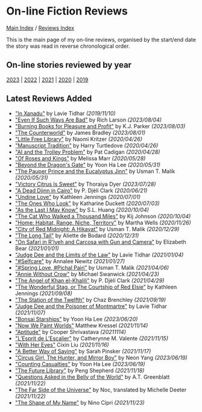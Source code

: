# On-line Fiction Reviews

[Main Index](../../README.md) / [Reviews Index](../README.md)

This is the main page of my on-line reviews, organised by the start/end date the story was read in reverse chronological order.

## On-line stories reviewed by year
[2023](2023/README.md) | [2022](2022/README.md) | [2021](2021/README.md) | [2020](2020/README.md) | [2019](2019/README.md)

## Latest Reviews Added
- ["In Xanadu"](2019/20191110-InXanadu.md) by Lavie Tidhar *(2019/11/10)*
- ["Even If Such Ways Are Bad"](2023/20230804-EvenSuchWaysBad.md) by Rich Larson *(2023/08/04)*
- ["Burning Books for Pleasure and Profit"](2023/20230803-BurningBooksPleasureProfit.md) by K.J. Parker *(2023/08/03)*
- ["The Counterworld"](2023/20230801-Counterworld.md) by James Bradley *(2023/08/01)*
- ["Little Free Library"](2020/20200426-LittleFreeLibrary.md) by Naomi Kritzer *(2020/04/26)*
- ["Manuscript Tradition"](2020/20200426-ManuscriptTradition.md) by Harry Turtledove *(2020/04/26)*
- ["AI and the Trolley Problem"](2020/20200428-AITrolleyProblem.md) by Pat Cadigan *(2020/04/28)*
- ["Of Roses and Kings"](2020/20200528-OfRosesKings.md) by Melissa Marr *(2020/05/28)*
- ["Beyond the Dragon's Gate"](2020/20200531-BeyondDragonsGate.md) by Yoon Ha Lee *(2020/05/31)*
- ["The Pauper Prince and the Eucalyptus Jinn"](2020/20200531-PauperPrinceEucalyptusJinn.md) by Usman T. Malik *(2020/05/31)*
- ["Victory Citrus Is Sweet"](2023/20230728-VictoryCitrusIsSweet.md) by Thoraiya Dyer *(2023/07/28)*
- ["A Dead Djinn in Cairo"](2020/20200621-DeadDjinnCairo.md) by P. Djèlí Clark *(2020/06/21)*
- ["Undine Love"](2020/20200701-UndineLove.md) by Kathleen Jennings *(2020/07/01)*
- ["The Ones Who Look"](2020/20200703-OnesWhoLook.md) by Katharine Duckett *(2020/07/03)*
- ["As the Last I May Know"](2020/20201004-AsTheLastIMayKnow.md) by S.L. Huang *(2020/10/04)*
- ["The Cat Who Walked a Thousand Miles"](2020/20201004-CatWhoWalkedAThousandMiles.md) by Kij Johnson *(2020/10/04)*
- ["Home: Habitat, Range, Niche, Territory"](2020/20201126-HomeHabitatRangeNicheTerritory.md) by Martha Wells *(2020/11/26)*
- ["City of Red Midnight: A Hikayat"](2020/20201229-CityRedMidnight.md) by Usman T. Malik *(2020/12/29)*
- ["The Long Tail"](2020/20201231-LongTail.md) by Aliette de Bodard *(2020/12/31)*
- ["On Safari in R'lyeh and Carcosa with Gun and Camera"](2021/20210101-OnSafariInRlyeh.md) by Elizabeth Bear *(2021/01/01)*
- ["Judge Dee and the Limits of the Law"](2021/20210104-JudgeDeeLimitsLaw.md) by Lavie Tidhar *(2021/01/04)*
- ["#Selfcare"](2021/20210127-Selfcare.md) by Annalee Newitz *(2021/01/27)*
- ["#Spring Love, #Pichal Pairi"](2021/20210406-SpringLovePichalPairi.md) by Usman T. Malik *(2021/04/06)*
- ["Annie Without Crow"](2021/20210423-AnnieWithoutCrow.md) by Michael Swanwick *(2021/04/23)*
- ["The Angel of Khan el-Khalili"](2021/20210429-AngelKhanelKhalili.md) by P. Djèlí Clark *(2021/04/29)*
- ["The Wonderful Stag, or The Courtship of Red Elsie"](2021/20210908-WonderfulStag.md) by Kathleen Jennings *(2021/09/08)*
- ["The Station of the Twelfth"](2021/20210919-StationTwelfth.md) by Chaz Brenchley *(2021/09/19)*
- ["Judge Dee and the Poisoner of Montmartre"](2021/20211107-JudgeDeePoisonerMontmartre.md) by Lavie Tidhar *(2021/11/07)*
- ["Bonsai Starships"](2023/20230620-BonsaiStarships.md) by Yoon Ha Lee *(2023/06/20)*
- ["Now We Paint Worlds"](2021/20211114-NowWePaintWorlds.md) Matthew Kressel *(2021/11/14)*
- ["Aptitude"](2021/20211114-Aptitude.md) by Cooper Shrivastava *(20211114)*
- ["L’Esprit de L’Escalier"](2021/20211115-EspritEscalier.md) by Catherynne M. Valente *(2021/11/15)*
- ["With Her Eyes"](2021/20211116-WithHerEyes.md) Cixin Liu *(2021/11/16)*
- ["A Better Way of Saying"](2021/20211117-BetterWayOfSaying.md) by Sarah Pinsker *(2021/11/17)*
- ["Circus Girl, The Hunter, and Mirror Boy"](2023/20230619-CircusGirlHunterMirrorBoy.md) by Neon Yang *(2023/06/19)*
- ["Counting Casualties"](2023/20230619-CountingCasualties.md) by Yoon Ha Lee *(2023/06/19)*
- ["The Future Library"](2021/20211118-FutureLibrary.md) by Peng Shepherd *(2021/11/18)*
- ["Questions Asked in the Belly of the World"](2021/20211122-QuestionsAskedBellyOfTheWorld.md) by A.T. Greenblatt *(2021/11/22)*
- ["The Far Side of the Universe"](2021/20211122-FarSideUniverse.md) by Noc, translated by Michelle Deeter *(2021/11/22)*
- ["The Shape of My Name"](2021/20211123-ShapeOfMyName.md) by Nino Cipri *(2021/11/23)*
